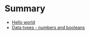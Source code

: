 # Summary

* [Hello world](hello_world.md)
* [Data types - numbers and booleans](numbers_and_booleans.md)
